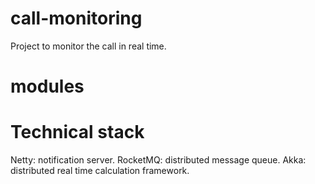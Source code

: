 # call-monitoring

Project to monitor the call in real time. 

# modules


# Technical stack
Netty: notification server.
RocketMQ: distributed message queue.
Akka: distributed real time calculation framework.